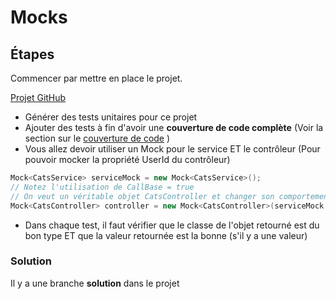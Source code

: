 # Mocks

## Étapes

Commencer par mettre en place le projet.

[Projet GitHub](https://github.com/CEM-420-5W5/Mock-Controller)

- Générer des tests unitaires pour ce projet
- Ajouter des tests à fin d'avoir une **couverture de code complète** (Voir la section sur le [couverture de code](/info/TestsUnitaires#la-couverture-de-code) )
- Vous allez devoir utiliser un Mock pour le service ET le contrôleur (Pour pouvoir mocker la propriété UserId du contrôleur)

```csharp
Mock<CatsService> serviceMock = new Mock<CatsService>();
// Notez l'utilisation de CallBase = true
// On veut un véritable objet CatsController et changer son comportement seulement pour la propriété UserId!
Mock<CatsController> controller = new Mock<CatsController>(serviceMock.Object) { CallBase = true };
```

- Dans chaque test, il faut vérifier que le classe de l'objet retourné est du bon type ET que la valeur retournée est la bonne (s'il y a une valeur)

### Solution

Il y a une branche **solution** dans le projet
